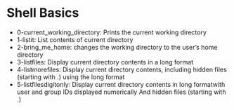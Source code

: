 # Shell Basics

- 0-current_working_directory: Prints the current working directory
- 1-listit: List contents of current directory
- 2-bring_me_home: changes the working directory to the user’s home directory
- 3-listfiles: Display current directory contents in a long format
- 4-listmorefiles: Display current directory contents, including hidden files (starting with .) using the long format
- 5-listfilesdigitonly: Display current directory contents in long formatwith user and group IDs displayed numerically
And hidden files (starting with .)
